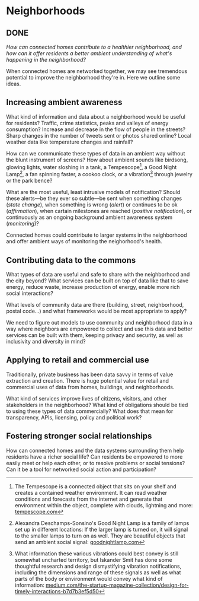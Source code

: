 # Neighborhoods

## DONE

_How can connected homes contribute to a healthier neighborhood, and how can it offer residents a better ambient understanding of what's happening in the neighborhood?_

When connected homes are networked together, we may see tremendous potential to improve the neighborhood they're in. Here we outline some ideas.

## Increasing ambient awareness

What kind of information and data about a neighborhood would be useful for residents? Traffic, crime statistics, peaks and valleys of energy consumption? Increase and decrease in the flow of people in the streets? Sharp changes in the number of tweets sent or photos shared online? Local weather data like temperature changes and rainfall? 

How can we communicate these types of data in an ambient way without the blunt instrument of screens? How about ambient sounds like birdsong, glowing lights, water sloshing in a tank, a Tempescope[^1], a Good Night Lamp[^2], a fan spinning faster, a cookoo clock, or a vibration[^3] through jewelry or the park bence?

What are the most useful, least intrusive models of notification? Should these alerts—be they ever so subtle—be sent when something changes (*state change*), when something is wrong (*alert*) or continues to be ok (*affirmation*), when cartain milestones are reached (*positive notification*), or continuously as an ongoing background ambient awareness system (*monitoring*)? 

Connected homes could contribute to larger systems in the neighborhood and offer ambient ways of monitoring the neighorhood's health.  

## Contributing data to the commons

What types of data are useful and safe to share with the neighborhood and the city beyond? What services can be built on top of data like that to save energy, reduce waste, increase production of energy, enable more rich social interactions?

What levels of community data are there (building, street, neighborhood, postal code...) and what frameworks would be most appropriate to apply? 

We need to figure out models to use community and neighborhood data in a way where neighbors are empowered to collect and use this data and better services can be built with them, keeping privacy and security, as well as inclusivity and diversity in mind?

## Applying to retail and commercial use

Traditionally, private business has been data savvy in terms of value extraction and creation. There is huge potential value for retail and commercial uses of data from homes, buildings, and neighborhoods. 

What kind of services improve lives of citizens, visitors, and other stakeholders in the neighborhood? What kind of obligations should be tied to using these types of data commercially? What does that mean for transparency, APIs, licensing, policy and political work?

## Fostering stronger social relationships

How can connected homes and the data systems surrounding them help residents have a richer social life? Can residents be empowered to more easily meet or help each other, or to resolve problems or social tensions? Can it be a tool for networked social action and participation?


[^1]: The Tempescope is a connected object that sits on your shelf and creates a contained weather environment. It can read weather conditions and forecasts from the internet and generate that environment within the object, complete with clouds, lightning and more: [tempescope.com](http://www.tempescope.com/)
[^2]: Alexandra Deschamps-Sonsino's Good Night Lamp is a family of lamps set up in different locations: If the larger lamp is turned on, it will signal to the smaller lamps to turn on as well. They are beautiful objects that send an ambient social signal: [goodnightlamp.com](http://goodnightlamp.com/) 
[^3]: What information these various vibrations could best convey is still somewhat uncharted territory, but Iskander Smit has done some thoughtful research and design dismystifying vibration notifications, including the dimensions and range of these signals as well as what parts of the body or environment would convey what kind of information: [medium.com/the-startup-magazine-collection/design-for-timely-interactions-b7d7b3ef5d50](https://medium.com/the-startup-magazine-collection/design-for-timely-interactions-b7d7b3ef5d50)
